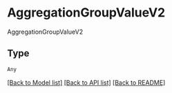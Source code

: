 # AggregationGroupValueV2

AggregationGroupValueV2

## Type
```python
Any
```


[[Back to Model list]](../../../README.md#models-v1-link) [[Back to API list]](../../README.md#documentation-for-api-endpoints) [[Back to README]](../../README.md)
